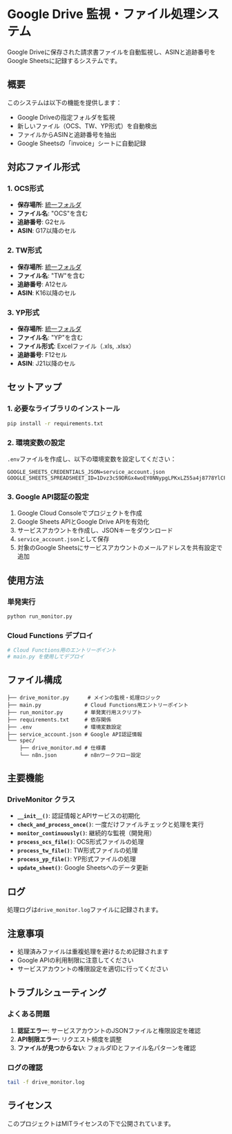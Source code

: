 # Google Drive 監視・ファイル処理システム

Google Driveに保存された請求書ファイルを自動監視し、ASINと追跡番号をGoogle Sheetsに記録するシステムです。

## 概要

このシステムは以下の機能を提供します：

- Google Driveの指定フォルダを監視
- 新しいファイル（OCS、TW、YP形式）を自動検出
- ファイルからASINと追跡番号を抽出
- Google Sheetsの「invoice」シートに自動記録

## 対応ファイル形式

### 1. OCS形式
- **保存場所**: [統一フォルダ](https://drive.google.com/drive/u/1/folders/1hgAHbzyXZ2mkHen05T3KlWMr152rqO2L)
- **ファイル名**: "OCS"を含む
- **追跡番号**: G2セル
- **ASIN**: G17以降のセル

### 2. TW形式
- **保存場所**: [統一フォルダ](https://drive.google.com/drive/u/1/folders/1hgAHbzyXZ2mkHen05T3KlWMr152rqO2L)
- **ファイル名**: "TW"を含む
- **追跡番号**: A12セル
- **ASIN**: K16以降のセル

### 3. YP形式
- **保存場所**: [統一フォルダ](https://drive.google.com/drive/u/1/folders/1hgAHbzyXZ2mkHen05T3KlWMr152rqO2L)
- **ファイル名**: "YP"を含む
- **ファイル形式**: Excelファイル（.xls, .xlsx）
- **追跡番号**: F12セル
- **ASIN**: J21以降のセル

## セットアップ

### 1. 必要なライブラリのインストール

```bash
pip install -r requirements.txt
```

### 2. 環境変数の設定

`.env`ファイルを作成し、以下の環境変数を設定してください：

```env
GOOGLE_SHEETS_CREDENTIALS_JSON=service_account.json
GOOGLE_SHEETS_SPREADSHEET_ID=1Dvz3cS9DRGx4woEY0NNypgLPKxLZ55a4j8778YlCFls
```

### 3. Google API認証の設定

1. Google Cloud Consoleでプロジェクトを作成
2. Google Sheets APIとGoogle Drive APIを有効化
3. サービスアカウントを作成し、JSONキーをダウンロード
4. `service_account.json`として保存
5. 対象のGoogle Sheetsにサービスアカウントのメールアドレスを共有設定で追加

## 使用方法

### 単発実行

```bash
python run_monitor.py
```

### Cloud Functions デプロイ

```bash
# Cloud Functions用のエントリーポイント
# main.py を使用してデプロイ
```

## ファイル構成

```
├── drive_monitor.py      # メインの監視・処理ロジック
├── main.py              # Cloud Functions用エントリーポイント
├── run_monitor.py       # 単発実行用スクリプト
├── requirements.txt     # 依存関係
├── .env                 # 環境変数設定
├── service_account.json # Google API認証情報
└── spec/
    ├── drive_monitor.md # 仕様書
    └── n8n.json         # n8nワークフロー設定
```

## 主要機能

### DriveMonitor クラス

- **`__init__()`**: 認証情報とAPIサービスの初期化
- **`check_and_process_once()`**: 一度だけファイルチェックと処理を実行
- **`monitor_continuously()`**: 継続的な監視（開発用）
- **`process_ocs_file()`**: OCS形式ファイルの処理
- **`process_tw_file()`**: TW形式ファイルの処理
- **`process_yp_file()`**: YP形式ファイルの処理
- **`update_sheet()`**: Google Sheetsへのデータ更新

## ログ

処理ログは`drive_monitor.log`ファイルに記録されます。

## 注意事項

- 処理済みファイルは重複処理を避けるため記録されます
- Google APIの利用制限に注意してください
- サービスアカウントの権限設定を適切に行ってください

## トラブルシューティング

### よくある問題

1. **認証エラー**: サービスアカウントのJSONファイルと権限設定を確認
2. **API制限エラー**: リクエスト頻度を調整
3. **ファイルが見つからない**: フォルダIDとファイル名パターンを確認

### ログの確認

```bash
tail -f drive_monitor.log
```

## ライセンス

このプロジェクトはMITライセンスの下で公開されています。
